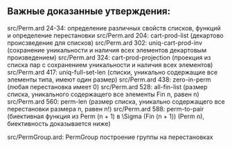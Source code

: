 ## Важные доказанные утверждения:

src/Perm.ard 24-34: определение различных свойств списков, функций и определение перестановки
src/Perm.ard 204: cart-prod-list (декартово происзведение для списков) 
src/Perm.ard 302: uniq-cart-prod-inv (сохранение уникальности и наличия всех элементов декартовым произведением)
src/Perm.ard 324: cart-prod-projection (проекция из списка пар с сохранением уникальности и наличия всех элементов)
src/Perm.ard 417: uniq-full-set-len (списки, уникально содержащие все элементы типа, имеют один размер)
src/Perm.ard 438: zero-in-perm (любая перестановка имеет 0)
src/Perm.ard 528: all-fin-list (размер списка, уникального содержащего все элементы Fin n, равен n)
src/Perm.ard 560: perm-len (размер списка, уникально содержащего все перестановки размера n, равен n!)
src/Perm.ard 588: perm-to-pair (биективная функция из Perm (n + 1) в \Sigma (Fin (n + 1)) (Perm n), биективность доказывается ниже)

src/PermGroup.ard: PermGroup построение группы на перестановках
